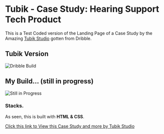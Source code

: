 # Tubik - Case Study: Hearing Support Tech Product
This is a Test Coded version of the Landing Page of a Case Study by the Amazing [Tubik Studio](https://dribbble.com/tubik_ux/about) gotten from Dribble.
## Tubik Version
![Dribble Build](https://github.com/oluwakayodemike/Tubik-Case/assets/104535663/0483f60f-85ba-4a5e-b4e0-3a78d113f626)

## My Build... (still in progress)
![Still in Progress](https://github.com/oluwakayodemike/Tubik-Case/assets/104535663/e47a2b64-a4b8-41ed-af9a-a46f5b3dd978)

### Stacks.
As seen, this is built with <b>HTML & CSS</b>.

[Click this link to View this Case Study and more by Tubik Studio](https://dribbble.com/shots/20125534-Case-Study-Hearing-Support-Tech-Product)